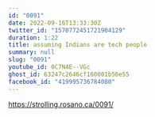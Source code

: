 ```yaml
---
id: "0091"
date: 2022-09-16T13:33:30Z
twitter_id: "1570772451721904129"
duration: 1:22
title: assuming Indians are tech people
summary: null
slug: "0091"
youtube_id: 0C7N4E--VGc
ghost_id: 63247c2646cf160001b56e55
facebook_id: "419995736784080"
---
```

https://strolling.rosano.ca/0091/
